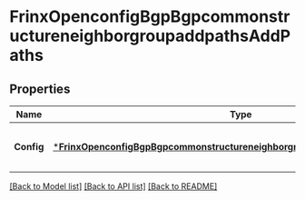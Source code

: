 # FrinxOpenconfigBgpBgpcommonstructureneighborgroupaddpathsAddPaths

## Properties
Name | Type | Description | Notes
------------ | ------------- | ------------- | -------------
**Config** | [***FrinxOpenconfigBgpBgpcommonstructureneighborgroupaddpathsAddpathsConfig**](frinx.openconfig.bgp.bgpcommonstructureneighborgroupaddpaths.addpaths.Config.md) | Optional[Configuration parameters relating to ADD_PATHS] REF:Optional.empty | [optional] [default to null]

[[Back to Model list]](../README.md#documentation-for-models) [[Back to API list]](../README.md#documentation-for-api-endpoints) [[Back to README]](../README.md)


